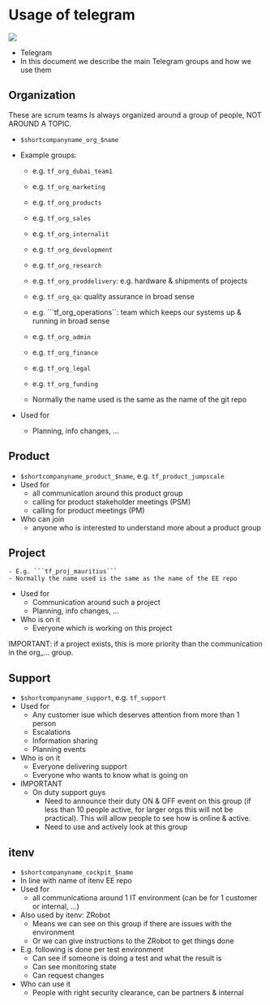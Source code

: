 # Usage of telegram

![](telegram.png)

- Telegram
- In this document we describe the main Telegram groups and how we use them

## Organization

These are scrum teams
Is always organized around a group of people, NOT AROUND A TOPIC.

- ```$shortcompanyname_org_$name```
- Example groups:
    - e.g. ```tf_org_dubai_team1```
    - e.g. ```tf_org_marketing```
    - e.g. ```tf_org_products```
    - e.g. ```tf_org_sales```
    - e.g. ```tf_org_internalit```
    - e.g. ```tf_org_development```
    - e.g. ```tf_org_research```
    - e.g. ```tf_org_proddelivery```: e.g. hardware & shipments of projects
    - e.g. ```tf_org_qa```: quality assurance in broad sense
    - e.g. ```tf_org_operations``: team which keeps our systems up & running in broad sense
    - e.g. ```tf_org_admin```
    - e.g. ```tf_org_finance```
    - e.g. ```tf_org_legal```
    - e.g. ```tf_org_funding```

    - Normally the name used is the same as the name of the git repo

- Used for
    - Planning, info changes, ...

## Product

- ```$shortcompanyname_product_$name```, e.g. ```tf_product_jumpscale```
- Used for
    - all communication around this product group
    - calling for product stakeholder meetings (PSM)
    - calling for product meetings (PM)
- Who can join
    - anyone who is interested to understand more about a product group

## Project

    - E.g. ```tf_proj_mauritius```
    - Normally the name used is the same as the name of the EE repo
- Used for
    - Communication around such a project
    - Planning, info changes, ...
- Who is on it
    - Everyone which is working on this project

IMPORTANT: if a project exists, this is more priority than the communication in the org_... group.

## Support

- ```$shortcompanyname_support```, e.g. ```tf_support```
- Used for
    - Any customer isue which deserves attention from more than 1 person
    - Escalations
    - Information sharing
    - Planning events
- Who is on it
    - Everyone delivering support
    - Everyone who wants to know what is going on
- IMPORTANT
    - On duty support guys
        - Need to announce their duty ON & OFF event on this group (if less than 10 people active, for larger orgs this will not be practical). This will allow people to see how is online & active.
        - Need to use and actively look at this group



## itenv

- ```$shortcompanyname_cockpit_$name```
- In line with name of itenv EE repo
- Used for
    - all communicationa around 1 IT environment (can be for 1 customer or internal, ...)
- Also used by itenv: ZRobot
    - Means we can see on this group if there are issues with the environment
    - Or we can give instructions to the ZRobot to get things done
- E.g. following is done per test environment
    - Can see if someone is doing a test and what the result is
    - Can see monitoring state
    - Can request changes
- Who can use it
    - People with right security clearance, can be partners & internal
